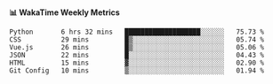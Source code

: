 **:bar_chart: WakaTime Weekly Metrics**

<!--START_SECTION:waka-->

```text
Python       6 hrs 32 mins   ███████████████████░░░░░░   75.73 %
CSS          29 mins         █▒░░░░░░░░░░░░░░░░░░░░░░░   05.74 %
Vue.js       26 mins         █▒░░░░░░░░░░░░░░░░░░░░░░░   05.06 %
JSON         22 mins         █░░░░░░░░░░░░░░░░░░░░░░░░   04.43 %
HTML         15 mins         ▓░░░░░░░░░░░░░░░░░░░░░░░░   02.90 %
Git Config   10 mins         ▒░░░░░░░░░░░░░░░░░░░░░░░░   01.94 %
```

<!--END_SECTION:waka-->
